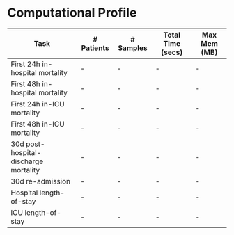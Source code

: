 # Computational Profile

| Task                                  | # Patients | # Samples | Total Time (secs) | Max Mem (MB) |
| ------------------------------------- | ---------- | --------- | ----------------- | ------------ |
| First 24h in-hospital mortality       | -          | -         | -                 | -            |
| First 48h in-hospital mortality       | -          | -         | -                 | -            |
| First 24h in-ICU mortality            | -          | -         | -                 | -            |
| First 48h in-ICU mortality            | -          | -         | -                 | -            |
| 30d post-hospital-discharge mortality | -          | -         | -                 | -            |
| 30d re-admission                      | -          | -         | -                 | -            |
| Hospital length-of-stay               | -          | -         | -                 | -            |
| ICU length-of-stay                    | -          | -         | -                 | -            |
